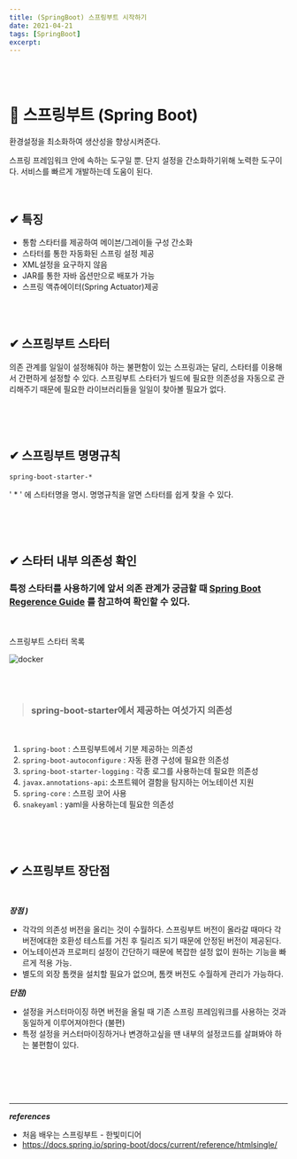 ```yaml
---
title: (SpringBoot) 스프링부트 시작하기
date: 2021-04-21
tags: [SpringBoot]
excerpt: 
---
```


<br/>
<br/>


# 🚀 스프링부트 (Spring Boot)
환경설정을 최소화하여 생산성을 향상시켜준다. 

스프링 프레임워크 안에 속하는 도구일 뿐. 단지 설정을 간소화하기위해 노력한 도구이다. 서비스를 빠르게 개발하는데 도움이 된다. 

<br/>

## ✔ 특징 
* 통함 스타터를 제공하여 메이븐/그레이들 구성 간소화 
* 스타터를 통한 자동화된 스프링 설정 제공
* XML설정을 요구하지 않음 
* JAR를 통한 자바 옵션만으로 배포가 가능
* 스프링 액츄에이터(Spring Actuator)제공

<br/>
<br/>

## ✔ 스프링부트 스타터
의존 관계를 일일이 설정해줘야 하는 불편함이 있는 스프링과는 달리, 스타터를 이용해서 간편하게 설정할 수 있다. 스프링부트 스타터가 빌드에 필요한 의존성을 자동으로 관리해주기 때문에 필요한 라이브러리들을 일일이 찾아볼 필요가 없다. 

<br/>
<br/>
<br/>

## ✔ 스프링부트 명명규칙 
``` spring-boot-starter-* ```

' * ' 에 스타터명을 명시.
명명규칙을 알면 스타터를 쉽게 찾을 수 있다. 

<br/>
<br/>
<br/>

## ✔ 스타터 내부 의존성 확인 
###  특정 스타터를 사용하기에 앞서 의존 관계가 궁금할 때 [Spring Boot Regerence Guide](https://docs.spring.io/spring-boot/docs/current/reference/htmlsingle/#using-boot-starter) 를 참고하여 확인할 수 있다. 

<br/>
<br/>
스프링부트 스타터 목록 

![docker](./../images/springboot-reference-guide.png)

<br/>
<br/>

> ### spring-boot-starter에서 제공하는 여섯가지 의존성
> 
<br/>

1. ```spring-boot``` : 스프링부트에서 기분 제공하는 의존성 
2. ```spring-boot-autoconfigure``` : 자동 환경 구성에 필요한 의존성 
3. ```spring-boot-starter-logging``` : 각종 로그를 사용하는데 필요한 의존성 
4. ```javax.annotations-api```: 소프트웨어 결함을 탐지하는 어노테이션 지원
5. ```spring-core``` : 스프링 코어 사용 
6. ```snakeyaml``` : yaml을 사용하는데 필요한 의존성 

<br/>
<br/>
<br/>

## ✔ 스프링부트 장단점 

<br/>

***장점 )***
* 각각의 의존성 버전을 올리는 것이 수월하다. 스프링부트 버전이 올라갈 때마다 각 버전에대한 호환성 테스트를 거친 후 릴리즈 되기 때문에 안정된 버전이 제공된다. 
* 어노테이션과 프로퍼티 설정이 간단하기 때문에 복잡한 설정 없이 원하는 기능을 빠르게 적용 가능. 
* 별도의 외장 톰캣을 설치할 필요가 없으며, 톰캣 버전도 수월하게 관리가 가능하다. 

***단점)*** 
* 설정을 커스터마이징 하면 버전을 올릴 때 기존 스프링 프레임워크를 사용하는 것과 동일하게 이루어져야한다 (불편)
* 특정 설정을 커스터마이징하거나 변경하고싶을 땐 내부의 설정코드를 살펴봐야 하는 불편함이 있다. 
  
<br/>
<br/>
<br/>
<br/>



---
***references***

- 처음 배우는 스프링부트 - 한빛미디어
- https://docs.spring.io/spring-boot/docs/current/reference/htmlsingle/
